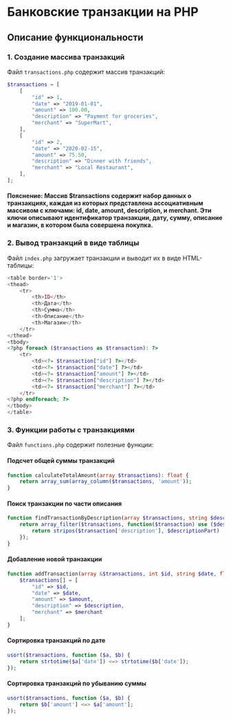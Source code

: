 # Банковские транзакции на PHP

## Описание функциональности
### 1. Создание массива транзакций
Файл `transactions.php` содержит массив транзакций:
```php
$transactions = [
    [
        "id" => 1,
        "date" => "2019-01-01",
        "amount" => 100.00,
        "description" => "Payment for groceries",
        "merchant" => "SuperMart",
    ],
    [
        "id" => 2,
        "date" => "2020-02-15",
        "amount" => 75.50,
        "description" => "Dinner with friends",
        "merchant" => "Local Restaurant",
    ],
];
```
#### Пояснение: Массив $transactions содержит набор данных о транзакциях, каждая из которых представлена ассоциативным массивом с ключами: id, date, amount, description, и merchant. Эти ключи описывают идентификатор транзакции, дату, сумму, описание и магазин, в котором была совершена покупка.

### 2. Вывод транзакций в виде таблицы
Файл `index.php` загружает транзакции и выводит их в виде HTML-таблицы:
```php
<table border='1'>
<thead>
    <tr>
        <th>ID</th>
        <th>Дата</th>
        <th>Сумма</th>
        <th>Описание</th>
        <th>Магазин</th>
    </tr>
</thead>
<tbody>
<?php foreach ($transactions as $transaction): ?>
    <tr>
        <td><?= $transaction["id"] ?></td>
        <td><?= $transaction["date"] ?></td>
        <td><?= $transaction["amount"] ?></td>
        <td><?= $transaction["description"] ?></td>
        <td><?= $transaction["merchant"] ?></td>
    </tr>
<?php endforeach; ?>
</tbody>
</table>
```

### 3. Функции работы с транзакциями
Файл `functions.php` содержит полезные функции:

#### Подсчет общей суммы транзакций
```php
function calculateTotalAmount(array $transactions): float {
    return array_sum(array_column($transactions, 'amount'));
}
```

#### Поиск транзакции по части описания
```php
function findTransactionByDescription(array $transactions, string $descriptionPart) {
    return array_filter($transactions, function($transaction) use ($descriptionPart) {
        return stripos($transaction['description'], $descriptionPart) !== false;
    });
}
```

#### Добавление новой транзакции
```php
function addTransaction(array &$transactions, int $id, string $date, float $amount, string $description, string $merchant): void {
    $transactions[] = [
        "id" => $id,
        "date" => $date,
        "amount" => $amount,
        "description" => $description,
        "merchant" => $merchant
    ];
}
```

#### Сортировка транзакций по дате
```php
usort($transactions, function ($a, $b) {
    return strtotime($a['date']) <=> strtotime($b['date']);
});
```

#### Сортировка транзакций по убыванию суммы
```php
usort($transactions, function ($a, $b) {
    return $b['amount'] <=> $a['amount'];
});
```
